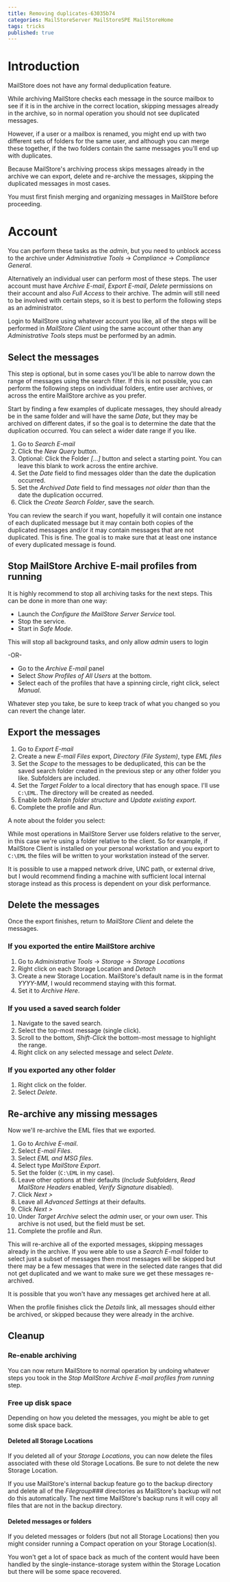 ```yaml
---
title: Removing duplicates-63035b74
categories: MailStoreServer MailStoreSPE MailStoreHome
tags: tricks
published: true
--- 
```

# Introduction

MailStore does not have any formal deduplication feature.

While archiving MailStore checks each message in the source mailbox to see if it is in the archive in the correct location, skipping messages already in the archive, so in normal operation you should not see duplicated messages.

However, if a user or a mailbox is renamed, you might end up with two different sets of folders for the same user, and although you can merge these together, if the two folders contain the same messages you'll end up with duplicates.

Because MailStore's archiving process skips messages already in the archive we can export, delete and re-archive the messages, skipping the duplicated messages in most cases. 

You must first finish merging and organizing messages in MailStore before proceeding.


# Account
You can perform these tasks as the *admin*, but you need to unblock access to the archive under *Administrative Tools* -> *Compliance* -> *Compliance General*.

Alternatively an individual user can perform most of these steps. The user account must have *Archive E-mail*, *Export E-mail*, *Delete* permissions on their account and also *Full Access* to their archive. The admin will still need to be involved with certain steps, so it is best to perform the following steps as an administrator.

Login to MailStore using whatever account you like, all of the steps will be performed in *MailStore Client* using the same account other than any *Administrative Tools*  steps must be performed by an admin.

## Select the messages

This step is optional, but in some cases you'll be able to narrow down the range of messages using the search filter. If this is not possible, you can perform the following steps on individual folders, entire user archives, or across the entire MailStore archive as you prefer.

Start by finding a few examples of duplicate messages, they should already be in the same folder and will have the same *Date*, but they may be archived on different dates, if so the goal is to determine the date that the duplication occurred. You can select a wider date range if you like. 


1. Go to *Search E-mail*
2. Click the *New Query* button.
3. Optional: Click the Folder *[...]* button and select a starting point. You can leave this blank to work across the entire archive. 
4. Set the *Date* field to find messages older than the date the duplication occurred.
5. Set the *Archived Date* field to find messages *not older than* than the date the duplication occurred. 
6. Click the *Create Search Folder*, save the search. 

You can review the search if you want, hopefully it will contain one instance of each duplicated message but it may contain both copies of the duplicated messages and/or it may contain messages that are not duplicated. This is fine. The goal is to make sure that at least one instance of every duplicated message is found. 

## Stop MailStore Archive E-mail profiles from running

It is highly recommend to stop all archiving tasks for the next steps. This can be done in more than one way: 

* Launch the *Configure the MailStore Server Service* tool.
* Stop the service. 
* Start in *Safe Mode*.

This will stop all background tasks, and only allow *admin* users to login

-OR-


* Go to the *Archive E-mail* panel
* Select *Show Profiles of All Users* at the bottom.
* Select each of the profiles that have a spinning circle, right click, select *Manual*. 


Whatever step you take, be sure to keep track of what you changed so you can revert the change later. 


## Export the messages 

1. Go to *Export E-mail*
2. Create a new *E-mail Files* export, *Directory (File System)*, type *EML files*
3. Set the *Scope* to the messages to be deduplicated, this can be the saved search folder created in the previous step or any other folder you like. Subfolders are included.
4. Set the *Target Folder* to a local directory that has enough space. I'll use `C:\EML`. The directory will be created as needed.
5. Enable both *Retain folder structure* and *Update existing export*.
6. Complete the profile and *Run*. 

A note about the folder you select: 

While most operations in MailStore Server use folders relative to the server, in this case we're using a folder relative to the client. So for example, if MailStore Client is installed on your personal workstation and you export to `C:\EML` the files will be written to your workstation instead of the server. 

It is possible to use a mapped network drive, UNC path, or external drive, but I would recommend finding a machine with sufficient local internal storage instead as this process is dependent on your disk performance. 

## Delete the messages

Once the export finishes, return to *MailStore Client* and delete the messages.

### If you exported the entire MailStore archive
1. Go to *Administrative Tools* -> *Storage* -> *Storage Locations*
2. Right click on each Storage Location and *Detach*
3. Create a new Storage Location. MailStore's default name is in the format *YYYY-MM*, I would recommend staying with this format.
4. Set it to *Archive Here*.

### If you used a saved search folder

1. Navigate to the saved search.
2. Select the top-most message (single click).
3. Scroll to the bottom, *Shift-Click* the bottom-most message to highlight the range.
4. Right click on any selected message and select *Delete*. 

### If you exported any other folder 

1. Right click on the folder.
2. Select *Delete*.

## Re-archive any missing messages
Now we'll re-archive the EML files that we exported.

1. Go to *Archive E-mail*.
2. Select *E-mail Files*.
3. Select *EML and MSG files*.
4. Select type *MailStore Export*. 
5. Set the folder (`C:\EML` in my case). 
6. Leave other options at their defaults (*Include Subfolders*, *Read MailStore Headers* enabled, *Verify Signature* disabled). 
7. Click *Next >*
8. Leave all *Advanced Settings* at their defaults.
9. Click *Next >*
10. Under *Target Archive* select the *admin* user, or your own user. This archive is not used, but the field must be set. 
11. Complete the profile and *Run*. 


This will re-archive all of the exported messages, skipping messages already in the archive. If you were able to use a *Search E-mail* folder to select just a subset of messages then most messages will be skipped but there may be a few messages that were in the selected date ranges that did not get duplicated and we want to make sure we get these messages re-archived. 

It is possible that you won't have any messages get archived here at all.

When the profile finishes click the *Details* link, all messages should either be archived, or skipped because they were already in the archive. 

## Cleanup

### Re-enable archiving

You can now return MailStore to normal operation by undoing whatever steps you took in the *Stop MailStore Archive E-mail profiles from running* step.


### Free up disk space

Depending on how you deleted the messages, you might be able to get some disk space back.

#### Deleted all Storage Locations

If you deleted all of your *Storage Locations*, you can now delete the files associated with these old Storage Locations. Be sure to not delete the new Storage Location.

If you use MailStore's internal backup feature go to the backup directory and delete all of the *Filegroup###* directories as MailStore's backup will not do this automatically. The next time MailStore's backup runs it will copy all files that are not in the backup directory.


#### Deleted messages or folders
If you deleted messages or folders (but not all Storage Locations) then you might consider running a Compact operation on your Storage Location(s).

You won't get a lot of space back as much of the content would have been handled by the single-instance-storage system within the Storage Location but there will be some space recovered. 


